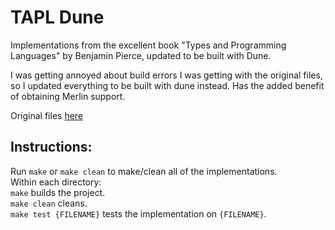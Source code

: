 # TAPL Dune
Implementations from the excellent book "Types and Programming Languages" by Benjamin Pierce, updated to be built with Dune.

I was getting annoyed about build errors I was getting with the original files, so I updated everything to be built with dune instead. Has the added benefit of obtaining Merlin support.

Original files [here](http://www.cis.upenn.edu/~bcpierce/tapl/checkers/)

## Instructions:
Run `make` or `make clean` to make/clean all of the implementations.  
Within each directory:  
`make` builds the project.  
`make clean` cleans.  
`make test {FILENAME}` tests the implementation on `{FILENAME}`.  
